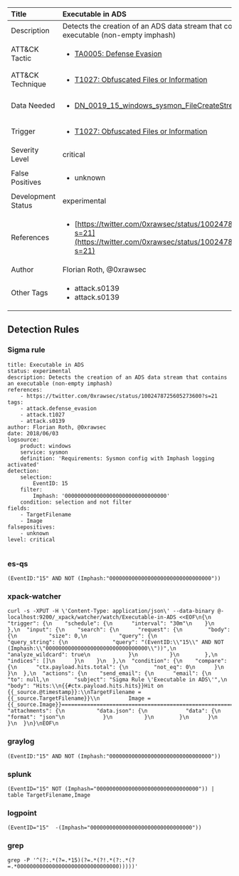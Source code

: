 | Title                | Executable in ADS                                                                                                                                                 |
|:---------------------|:------------------------------------------------------------------------------------------------------------------------------------------------------------|
| Description          | Detects the creation of an ADS data stream that contains an executable (non-empty imphash)                                                                                                                                           |
| ATT&amp;CK Tactic    | <ul><li>[TA0005: Defense Evasion](https://attack.mitre.org/tactics/TA0005)</li></ul>  |
| ATT&amp;CK Technique | <ul><li>[T1027: Obfuscated Files or Information](https://attack.mitre.org/techniques/T1027)</li></ul>                             |
| Data Needed          | <ul><li>[DN_0019_15_windows_sysmon_FileCreateStreamHash](../Data_Needed/DN_0019_15_windows_sysmon_FileCreateStreamHash.md)</li></ul>                                                         |
| Trigger              | <ul><li>[T1027: Obfuscated Files or Information](../Triggers/T1027.md)</li></ul>  |
| Severity Level       | critical                                                                                                                                                 |
| False Positives      | <ul><li>unknown</li></ul>                                                                  |
| Development Status   | experimental                                                                                                                                                |
| References           | <ul><li>[https://twitter.com/0xrawsec/status/1002478725605273600?s=21](https://twitter.com/0xrawsec/status/1002478725605273600?s=21)</li></ul>                                                          |
| Author               | Florian Roth, @0xrawsec                                                                                                                                                |
| Other Tags           | <ul><li>attack.s0139</li><li>attack.s0139</li></ul> | 

## Detection Rules

### Sigma rule

```
title: Executable in ADS
status: experimental
description: Detects the creation of an ADS data stream that contains an executable (non-empty imphash)
references:
    - https://twitter.com/0xrawsec/status/1002478725605273600?s=21
tags:
    - attack.defense_evasion
    - attack.t1027
    - attack.s0139
author: Florian Roth, @0xrawsec
date: 2018/06/03
logsource:
    product: windows
    service: sysmon
    definition: 'Requirements: Sysmon config with Imphash logging activated'
detection:
    selection:
        EventID: 15
    filter:
        Imphash: '00000000000000000000000000000000'
    condition: selection and not filter
fields:
    - TargetFilename
    - Image
falsepositives:
    - unknown
level: critical


```




### es-qs
    
```
(EventID:"15" AND NOT (Imphash:"00000000000000000000000000000000"))
```


### xpack-watcher
    
```
curl -s -XPUT -H \'Content-Type: application/json\' --data-binary @- localhost:9200/_xpack/watcher/watch/Executable-in-ADS <<EOF\n{\n  "trigger": {\n    "schedule": {\n      "interval": "30m"\n    }\n  },\n  "input": {\n    "search": {\n      "request": {\n        "body": {\n          "size": 0,\n          "query": {\n            "query_string": {\n              "query": "(EventID:\\"15\\" AND NOT (Imphash:\\"00000000000000000000000000000000\\"))",\n              "analyze_wildcard": true\n            }\n          }\n        },\n        "indices": []\n      }\n    }\n  },\n  "condition": {\n    "compare": {\n      "ctx.payload.hits.total": {\n        "not_eq": 0\n      }\n    }\n  },\n  "actions": {\n    "send_email": {\n      "email": {\n        "to": null,\n        "subject": "Sigma Rule \'Executable in ADS\'",\n        "body": "Hits:\\n{{#ctx.payload.hits.hits}}Hit on {{_source.@timestamp}}:\\nTargetFilename = {{_source.TargetFilename}}\\n         Image = {{_source.Image}}================================================================================\\n{{/ctx.payload.hits.hits}}",\n        "attachments": {\n          "data.json": {\n            "data": {\n              "format": "json"\n            }\n          }\n        }\n      }\n    }\n  }\n}\nEOF\n
```


### graylog
    
```
(EventID:"15" AND NOT (Imphash:"00000000000000000000000000000000"))
```


### splunk
    
```
(EventID="15" NOT (Imphash="00000000000000000000000000000000")) | table TargetFilename,Image
```


### logpoint
    
```
(EventID="15"  -(Imphash="00000000000000000000000000000000"))
```


### grep
    
```
grep -P '^(?:.*(?=.*15)(?=.*(?!.*(?:.*(?=.*00000000000000000000000000000000)))))'
```


